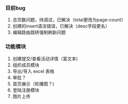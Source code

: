### 目前bug
1. 总页数问题，待调试，已解决（total更改为page-count）
2. 创建的insert语法错误，已解决（desc字段更名）
3. 编辑路由跳转强制刷新问题

### 功能模块
1. 创建提交/查看活动详情（富文本)
2. 组织成员模块
3. 导出/导入 excel 表格
4. 审批？
5. 首页展示（轮播图？)
6. 登陆注册模块
7. 图片上传